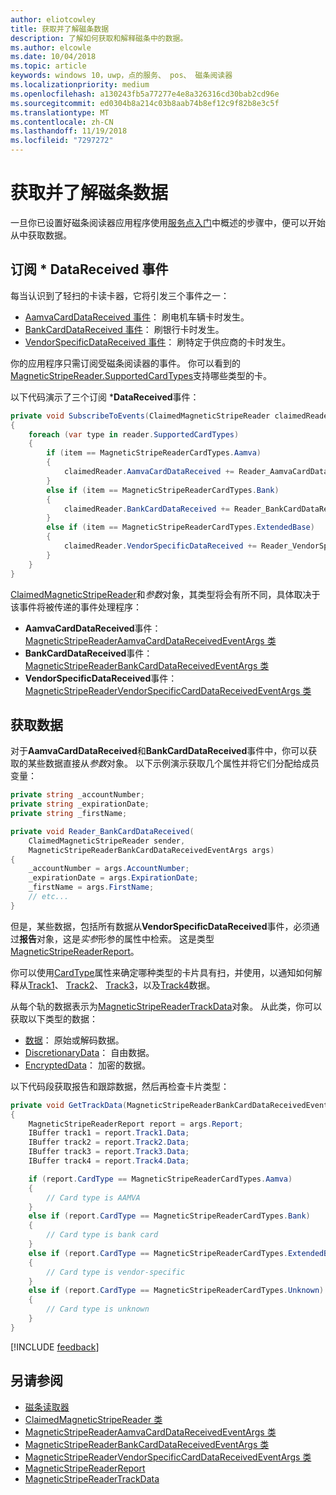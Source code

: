 ```yaml
---
author: eliotcowley
title: 获取并了解磁条数据
description: 了解如何获取和解释磁条中的数据。
ms.author: elcowle
ms.date: 10/04/2018
ms.topic: article
keywords: windows 10，uwp，点的服务、 pos、 磁条阅读器
ms.localizationpriority: medium
ms.openlocfilehash: a130243fb5a77277e4e8a326316cd30bab2cd96e
ms.sourcegitcommit: ed0304b8a214c03b8aab74b8ef12c9f82b8e3c5f
ms.translationtype: MT
ms.contentlocale: zh-CN
ms.lasthandoff: 11/19/2018
ms.locfileid: "7297272"
---
```

# <a name="obtain-and-understand-magnetic-stripe-data"></a>获取并了解磁条数据

一旦你已设置好磁条阅读器应用程序使用[服务点入门](pos-basics.md)中概述的步骤中，便可以开始从中获取数据。

## <a name="subscribe-to-datareceived-events"></a>订阅 * DataReceived 事件

每当认识到了轻扫的卡读卡器，它将引发三个事件之一：

* [AamvaCardDataReceived 事件](https://docs.microsoft.com/uwp/api/windows.devices.pointofservice.claimedmagneticstripereader.aamvacarddatareceived)： 刷电机车辆卡时发生。
* [BankCardDataReceived 事件](https://docs.microsoft.com/uwp/api/windows.devices.pointofservice.claimedmagneticstripereader.aamvacarddatareceived)： 刷银行卡时发生。
* [VendorSpecificDataReceived 事件](https://docs.microsoft.com/uwp/api/windows.devices.pointofservice.claimedmagneticstripereader.vendorspecificdatareceived)： 刷特定于供应商的卡时发生。

你的应用程序只需订阅受磁条阅读器的事件。 你可以看到的[MagneticStripeReader.SupportedCardTypes](https://docs.microsoft.com/uwp/api/windows.devices.pointofservice.magneticstripereader.supportedcardtypes
)支持哪些类型的卡。

以下代码演示了三个订阅 ***DataReceived**事件：

```cs
private void SubscribeToEvents(ClaimedMagneticStripeReader claimedReader, MagneticStripeReader reader)
{
    foreach (var type in reader.SupportedCardTypes)
    {
        if (item == MagneticStripeReaderCardTypes.Aamva)
        {
            claimedReader.AamvaCardDataReceived += Reader_AamvaCardDataReceived;
        }
        else if (item == MagneticStripeReaderCardTypes.Bank)
        {
            claimedReader.BankCardDataReceived += Reader_BankCardDataReceived;
        }
        else if (item == MagneticStripeReaderCardTypes.ExtendedBase)
        {
            claimedReader.VendorSpecificDataReceived += Reader_VendorSpecificDataReceived;
        }
    }
}
```

[ClaimedMagneticStripeReader](https://docs.microsoft.com/uwp/api/windows.devices.pointofservice.claimedmagneticstripereader)和*参数*对象，其类型将会有所不同，具体取决于该事件将被传递的事件处理程序：

* **AamvaCardDataReceived**事件： [MagneticStripeReaderAamvaCardDataReceivedEventArgs 类](https://docs.microsoft.com/uwp/api/windows.devices.pointofservice.magneticstripereaderaamvacarddatareceivedeventargs)
* **BankCardDataReceived**事件： [MagneticStripeReaderBankCardDataReceivedEventArgs 类](https://docs.microsoft.com/uwp/api/windows.devices.pointofservice.magneticstripereaderbankcarddatareceivedeventargs)
* **VendorSpecificDataReceived**事件： [MagneticStripeReaderVendorSpecificCardDataReceivedEventArgs 类](https://docs.microsoft.com/uwp/api/windows.devices.pointofservice.magneticstripereadervendorspecificcarddatareceivedeventargs)

## <a name="get-the-data"></a>获取数据

对于**AamvaCardDataReceived**和**BankCardDataReceived**事件中，你可以获取的某些数据直接从*参数*对象。 以下示例演示获取几个属性并将它们分配给成员变量：

```cs
private string _accountNumber;
private string _expirationDate;
private string _firstName;

private void Reader_BankCardDataReceived(
    ClaimedMagneticStripeReader sender, 
    MagneticStripeReaderBankCardDataReceivedEventArgs args)
{
    _accountNumber = args.AccountNumber;
    _expirationDate = args.ExpirationDate;
    _firstName = args.FirstName;
    // etc...
}
```

但是，某些数据，包括所有数据从**VendorSpecificDataReceived**事件，必须通过**报告**对象，这是*实参*形参的属性中检索。 这是类型[MagneticStripeReaderReport](https://docs.microsoft.com/uwp/api/windows.devices.pointofservice.magneticstripereaderreport)。

你可以使用[CardType](https://docs.microsoft.com/uwp/api/windows.devices.pointofservice.magneticstripereaderreport.cardtype)属性来确定哪种类型的卡片具有扫，并使用，以通知如何解释从[Track1](https://docs.microsoft.com/uwp/api/windows.devices.pointofservice.magneticstripereaderreport.track1)、 [Track2](https://docs.microsoft.com/uwp/api/windows.devices.pointofservice.magneticstripereaderreport.track2)、 [Track3](https://docs.microsoft.com/uwp/api/windows.devices.pointofservice.magneticstripereaderreport.track3)，以及[Track4](https://docs.microsoft.com/uwp/api/windows.devices.pointofservice.magneticstripereaderreport.track4)数据。

从每个轨的数据表示为[MagneticStripeReaderTrackData](https://docs.microsoft.com/uwp/api/windows.devices.pointofservice.magneticstripereadertrackdata)对象。 从此类，你可以获取以下类型的数据：

* [数据](https://docs.microsoft.com/uwp/api/windows.devices.pointofservice.magneticstripereadertrackdata.data)： 原始或解码数据。
* [DiscretionaryData](https://docs.microsoft.com/uwp/api/windows.devices.pointofservice.magneticstripereadertrackdata.discretionarydata)： 自由数据。 
* [EncryptedData](https://docs.microsoft.com/uwp/api/windows.devices.pointofservice.magneticstripereadertrackdata.encrypteddata)： 加密的数据。

以下代码段获取报告和跟踪数据，然后再检查卡片类型：

```cs
private void GetTrackData(MagneticStripeReaderBankCardDataReceivedEventArgs args)
{
    MagneticStripeReaderReport report = args.Report;
    IBuffer track1 = report.Track1.Data;
    IBuffer track2 = report.Track2.Data;
    IBuffer track3 = report.Track3.Data;
    IBuffer track4 = report.Track4.Data;

    if (report.CardType == MagneticStripeReaderCardTypes.Aamva)
    {
        // Card type is AAMVA
    }
    else if (report.CardType == MagneticStripeReaderCardTypes.Bank)
    {
        // Card type is bank card
    }
    else if (report.CardType == MagneticStripeReaderCardTypes.ExtendedBase)
    {
        // Card type is vendor-specific
    }
    else if (report.CardType == MagneticStripeReaderCardTypes.Unknown)
    {
        // Card type is unknown
    }
}
```

[!INCLUDE [feedback](./includes/pos-feedback.md)]

## <a name="see-also"></a>另请参阅

* [磁条读取器](pos-magnetic-stripe-reader.md)
* [ClaimedMagneticStripeReader 类](https://docs.microsoft.com/uwp/api/windows.devices.pointofservice.claimedmagneticstripereader)
* [MagneticStripeReaderAamvaCardDataReceivedEventArgs 类](https://docs.microsoft.com/uwp/api/windows.devices.pointofservice.magneticstripereaderaamvacarddatareceivedeventargs)
* [MagneticStripeReaderBankCardDataReceivedEventArgs 类](https://docs.microsoft.com/uwp/api/windows.devices.pointofservice.magneticstripereaderbankcarddatareceivedeventargs)
* [MagneticStripeReaderVendorSpecificCardDataReceivedEventArgs 类](https://docs.microsoft.com/uwp/api/windows.devices.pointofservice.magneticstripereadervendorspecificcarddatareceivedeventargs)
* [MagneticStripeReaderReport](https://docs.microsoft.com/uwp/api/windows.devices.pointofservice.magneticstripereaderreport)
* [MagneticStripeReaderTrackData](https://docs.microsoft.com/uwp/api/windows.devices.pointofservice.magneticstripereadertrackdata)